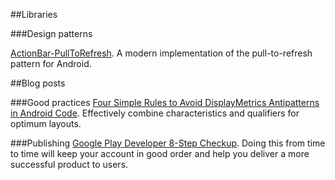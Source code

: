 ##Libraries

###Design patterns 

[ActionBar-PullToRefresh](https://github.com/chrisbanes/ActionBar-PullToRefresh).
A modern implementation of the pull-to-refresh pattern for Android.

##Blog posts

###Good practices
[Four Simple Rules to Avoid DisplayMetrics Antipatterns in Android Code](http://programming.oreilly.com/2013/06/four-simple-rules-to-avoid-displaymetrics-antipatterns-in-android-code.html). Effectively combine characteristics and qualifiers for optimum layouts.

###Publishing
[Google Play Developer 8-Step Checkup](http://android-developers.blogspot.com.es/2013/06/google-play-developer-8-step-checkup.html).  Doing this from time to time will keep your account in good order and help you deliver a more successful product to users.
